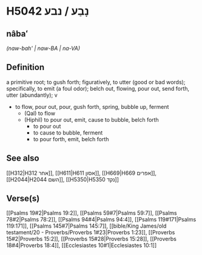# H5042 נָבַע / נבע

## nâbaʻ

_(naw-bah' | naw-BA | na-VA)_

## Definition

a primitive root; to gush forth; figuratively, to utter (good or bad words); specifically, to emit (a foul odor); belch out, flowing, pour out, send forth, utter (abundantly); v

- to flow, pour out, pour, gush forth, spring, bubble up, ferment
  - (Qal) to flow
  - (Hiphil) to pour out, emit, cause to bubble, belch forth
    - to pour out
    - to cause to bubble, ferment
    - to pour forth, emit, belch forth

## See also

[[H312|H312 אחר]], [[H611|H611 אסון]], [[H669|H669 אפרים]], [[H2044|H2044 השם]], [[H5350|H5350 נקד]]

## Verse(s)

[[Psalms 19#2|Psalms 19:2]], [[Psalms 59#7|Psalms 59:7]], [[Psalms 78#2|Psalms 78:2]], [[Psalms 94#4|Psalms 94:4]], [[Psalms 119#171|Psalms 119:171]], [[Psalms 145#7|Psalms 145:7]], [[bible/King James/old testament/20 - Proverbs/Proverbs 1#23|Proverbs 1:23]], [[Proverbs 15#2|Proverbs 15:2]], [[Proverbs 15#28|Proverbs 15:28]], [[Proverbs 18#4|Proverbs 18:4]], [[Ecclesiastes 10#1|Ecclesiastes 10:1]]
